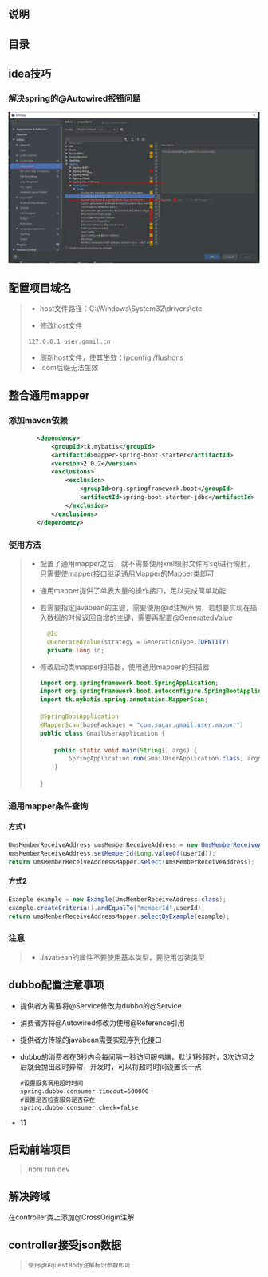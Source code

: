 ## 说明

## 目录

## idea技巧

### 解决spring的@Autowired报错问题

![1569164678682](images/1569164678682.png)

## 配置项目域名

> - host文件路径：C:\Windows\System32\drivers\etc
>
> - 修改host文件
>
> ```
> 127.0.0.1 user.gmail.cn
> ```
>
> - 刷新host文件，使其生效：ipconfig /flushdns
> - .com后缀无法生效

## 整合通用mapper

### 添加maven依赖

```xml
        <dependency>
            <groupId>tk.mybatis</groupId>
            <artifactId>mapper-spring-boot-starter</artifactId>
            <version>2.0.2</version>
            <exclusions>
                <exclusion>
                    <groupId>org.springframework.boot</groupId>
                    <artifactId>spring-boot-starter-jdbc</artifactId>
                </exclusion>
            </exclusions>
        </dependency>
```

### 使用方法

> - 配置了通用mapper之后，就不需要使用xml映射文件写sql进行映射，只需要使mapper接口继承通用Mapper的Mapper类即可
>
> - 通用mapper提供了单表大量的操作接口，足以完成简单功能
>
> - 若需要指定javabean的主键，需要使用@id注解声明，若想要实现在插入数据的时候返回自增的主键，需要再配置@GeneratedValue
>
>   ```java
>     @Id
>     @GeneratedValue(strategy = GenerationType.IDENTITY)
>     private long id;
>   ```
>
> - 修改启动类mapper扫描器，使用通用mapper的扫描器
>
>   ```java
>   import org.springframework.boot.SpringApplication;
>   import org.springframework.boot.autoconfigure.SpringBootApplication;
>   import tk.mybatis.spring.annotation.MapperScan;
>   
>   @SpringBootApplication
>   @MapperScan(basePackages = "com.sugar.gmail.user.mapper")
>   public class GmailUserApplication {
>   
>       public static void main(String[] args) {
>           SpringApplication.run(GmailUserApplication.class, args);
>       }
>   
>   }
>   ```

### 通用mapper条件查询

#### 方式1

```java
UmsMemberReceiveAddress umsMemberReceiveAddress = new UmsMemberReceiveAddress();
umsMemberReceiveAddress.setMemberId(Long.valueOf(userId));
return umsMemberReceiveAddressMapper.select(umsMemberReceiveAddress);
```

#### 方式2

```java
Example example = new Example(UmsMemberReceiveAddress.class);
example.createCriteria().andEqualTo("memberId",userId);
return umsMemberReceiveAddressMapper.selectByExample(example);
```

### 注意

> - Javabean的属性不要使用基本类型，要使用包装类型

## dubbo配置注意事项

- 提供者方需要将@Service修改为dubbo的@Service

- 消费者方将@Autowired修改为使用@Reference引用

- 提供者方传输的javabean需要实现序列化接口

- dubbo的消费者在3秒内会每间隔一秒访问服务端，默认1秒超时，3次访问之后就会抛出超时异常，开发时，可以将超时时间设置长一点

  ```properties
  #设置服务调用超时时间
  spring.dubbo.consumer.timeout=600000
  #设置是否检查服务是否存在
  spring.dubbo.consumer.check=false
  ```

- 11

## 启动前端项目

> npm run dev

## 解决跨域

在controller类上添加@CrossOrigin注解

## controller接受json数据

> ```
> 使用@RequestBody注解标识参数即可
> ```

